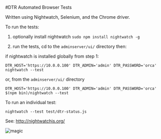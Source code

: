 #DTR Automated Browser Tests

Written using Nightwatch, Selenium, and the Chrome driver.

To run the tests:

1. optionally install nightwatch
`sudo npm install nightwatch -g`

2. run the tests, cd to the `adminserver/ui/` directory then:

if nightwatch is installed globally from step 1:

`DTR_HOST='https://10.0.0.100' DTR_ADMIN='admin' DTR_PASSWORD='orca' nightwatch --test`

or, from the `adminserver/ui/` directory

`DTR_HOST='https://10.0.0.100' DTR_ADMIN='admin' DTR_PASSWORD='orca' $(npm bin)/nightwatch --test`

To run an individual test:

`nightwatch --test test/dtr-status.js`

See:
http://nightwatchjs.org/

![magic](https://cloud.githubusercontent.com/assets/565211/14659269/3d6b4ed0-064f-11e6-914c-b889336aa721.gif)
